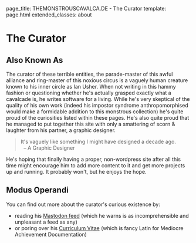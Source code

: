 page_title: THEMONSTROUSCAVALCA.DE - The Curator
template: page.html
extended_classes: about

# The Curator

## Also Known As

The curator of these terrible entities, the parade-master of this awful alliance and ring-master of this noxious circus is a vaguely human creature known to his inner circle as Ian Usher.  When not writing in this hammy fashion or questioning whether he's actually grasped exactly what a cavalcade is, he writes software for a living.  While he's very skeptical of the quality of his own work (indeed his impostor syndrome anthropomorphised would make a formidable addition to this monstrous collection) he's quite proud of the curiosities listed within these pages.  He's also quite proud that he managed to put together this site with only a smattering of scorn &amp; laughter from his partner, a graphic designer.

> It's vaguely like something I might have designed a decade ago. <br/>&nbsp;&nbsp;&ndash; A Graphic Designer

He's hoping that finally having a proper, non-wordpress site after all this time might encourage him to add more content to it and get more projects up and running.  It probably won't, but he enjoys the hope.

## Modus Operandi

You can find out more about the curator's curious existence by:

* reading his [Mastodon feed](https://mastodon.online/@fatconan) (which he warns is as incomprehensible and unpleasant a feed as any)
* or poring over his [Curriculum Vitae](/the-curator/cv.html) (which is fancy Latin for Mediocre Achievement Documentation)